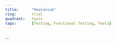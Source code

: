 ```yaml
---
title:      "Healenium"
ring:       trial
quadrant:   tools
tags:       [Testing, Functional Testing, Tools]
---
```

...
